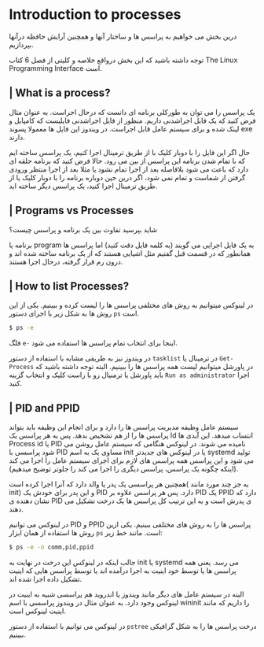# Introduction to processes
درین بخش می خواهیم به پراسس ها و ساختار آنها و همچنین آرایش حافظه درآنها بپردازیم.

توجه داشته باشید که این بخش درواقع خلاصه و کلیتی از فصل 6 کتاب The Linux Programming Interface است.

## | What is a process?
یک پراسس را می توان به طورکلی برنامه ای دانست که درحال اجراست. به عنوان مثال فرض کنید که یک فایل اجراشدنی داریم. منظور از فایل اجراشدنی فایلیست که کامپایل و لینک شده و برای سیستم عامل قابل اجراست. در ویندوز این فایل ها معمولا پسوند exe دارند.

حال اگر این فایل را با دوبار کلیک با از طریق ترمینال اجرا کنیم، یک پراسس ساخته ایم که با تمام شدن برنامه این پراسس از بین می رود. حالا فرض کنید که برنامه حلقه ای دارد که باعث می شود بلافاصله بعد از اجرا تمام نشود یا مثلا بعد از اجرا منتظر ورودی گرفتن از شماست و تمام نمی شود، اگر درین حین دوباره برنامه را با دوبار کلیک یا از طریق ترمینال اجرا کنید، یک پراسس دیگر ساخته اید.

## | Programs vs Processes
شاید بپرسید تفاوت بین یک برنامه و پراسس چیست؟

برنامه یا program به یک فایل اجرایی می گویند (به کلمه فایل دقت کنید) اما پراسس ها همانطور که در قسمت قبل گفتیم مثل اشیایی هستند که از یک برنامه ساخته شده اند و درون رم قرار گرفته، درحال اجرا هستند.

## | How to list Processes?
در لینوکس میتوانیم به روش های مختلفی پراسس ها را لیست کرده و ببینیم. یکی از این روش ها به شکل زیر با اجرای دستور `ps` است.
```bash
$ ps -e
```
فلگ `e-` اینجا برای انتخاب تمام پراسس ها استفاده می شود.

در ویندوز نیز به طریقی مشابه با استفاده از دستور `tasklist` در ترمینال یا `Get-Process` در پاورشل میتوانیم لیست همه پراسس ها را ببینیم.
البته توجه داشته باشید که باید پاورشل یا ترمنیال رو با راست کلیک و انتخاب گزینه `Run as administrator` اجرا کنید.

## | PID and PPID
سیستم عامل وظیفه مدیریت پراسس ها را دارد و برای انجام این وظیفه باید بتواند پراسس ها را از هم تشخیص بدهد. پس به هر پراسس یک Id انتساب میدهد.
این آیدی ها Process id یا PID نامیده می شوند.
در لینوکس هنگامی که سیستم عامل روشن می شود پراسسی با PID مساوی یک به اسم init یا در لینوکس های جدیدتر systemd تولید می شود و این پراسس همه پراسس های لازم برای اجرای سیستم عامل را اجرا می کند (اینکه چگونه یک پراسس، پراسس دیگری را اجرا می کند را جلوتر توضیح میدهیم).

همچنین هر پراسسی یک پدر یا والد دارد که آنرا اجرا کرده است( به جز چند مورد مانند init)
و این پدر برای خودش یک PID دارد.
پس هر پراسس علاوه بر PID یک PPID دارد که نشان دهنده ی PID ی پدرش است و به این ترتیب کل پراسس ها یک درخت تشکیل می دهند.

در لینوکس می توانیم PID و PPID پراسس ها را به روش های مختلفی ببینیم. یکی ازین روش ها استفاده از همان ابزار `ps` است. مانند خط زیر:

```bash
$ ps -e -o comm,pid,ppid
```

جالب اینکه در لینوکس این درخت در نهایت به init یا systemd می رسد. یعنی همه پراسس ها یا توسط خود اینیت به اجرا درآمده اند یا توسط پراسس هایی که اینیت تشکیل داده اجرا شده اند.

البته در سیستم عامل های دیگر مانند ویندوز یا اندروید هم پراسسی شبیه به اینیت در لینوکس وجود دارد. به عنوان مثال در ویندوز پراسسی با اسم wininit را داریم که مانند اینیت لینوکس است.

در لینوکس می توانیم با استفاده از دستور `pstree` درخت پراسس ها را به شکل گرافیکی ببینیم.